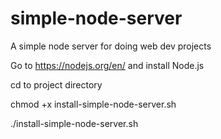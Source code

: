 # simple-node-server
A simple node server for doing web dev projects

Go to https://nodejs.org/en/ and install Node.js

cd to project directory

chmod +x install-simple-node-server.sh

./install-simple-node-server.sh
